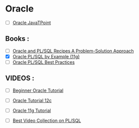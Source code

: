 # Oracle
- [ ] [Oracle JavaTPoint](https://www.javatpoint.com/oracle-tutorial)

## Books :
- [ ] [Oracle and PL/SQL Recipes A Problem-Solution Approach ](https://www.doc-developpement-durable.org/file/Projets-informatiques/cours-&-manuels-informatiques/PL-Sql/Oracle%20PL-SQL%20Recipes.pdf)
- [x] [Oracle PL/SQL by Example (11g)](https://webdiis.unizar.es/asignaturas/BD/transparenciasBD/otros_Documentos/Oracle%20PL%20SQL%20by%20Example.pdf)
- [ ] [Oracle PL/SQL Best Practices](http://www.arino.xnet.uz/books/Oracle%20PL-SQL%20Best%20Practices%20(Feuerstein,%20S.,%202nd%20ed.,%202008).pdf)

## VIDEOS :
- [ ] [Beginner Oracle Tutorial](https://www.youtube.com/playlist?list=PLL_LQvNX4xKwbz1aJe0RofbT9YeJH9huQ)
- [ ] [Oracle Tutorial 12c](https://www.youtube.com/playlist?list=PLd3UqWTnYXOnQ5a990TUv7FJVzB2M7h2O)
- [ ] [Oracle 11g Tutorial](https://www.youtube.com/playlist?list=PLd3UqWTnYXOn8QxZMCkOGAlsf8E3CBYLw)
- [ ] [Best Video Collection on PL/SQL](https://www.youtube.com/channel/UCofhGV_j_4cVGa9R08MsuXQ/videos)

